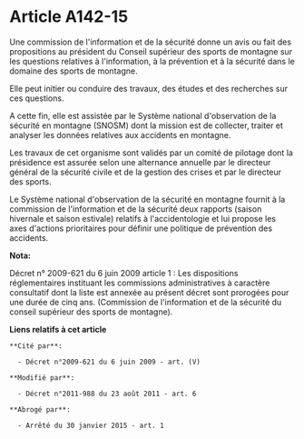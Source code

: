 # Article A142-15

Une commission de l'information et de la sécurité donne un avis ou fait des propositions au président du Conseil supérieur
des sports de montagne sur les questions relatives à l'information, à la prévention et à la sécurité dans le domaine des
sports de montagne. 

Elle peut initier ou conduire des travaux, des études et des recherches sur ces questions. 

A cette fin, elle est assistée par le Système national d'observation de la sécurité en montagne (SNOSM) dont la mission est
de collecter, traiter et analyser les données relatives aux accidents en montagne. 

Les travaux de cet organisme sont validés par un comité de pilotage dont la présidence est assurée selon une alternance
annuelle par le    directeur général de la sécurité civile et de la gestion des crises et par le directeur des sports. 

Le Système national d'observation de la sécurité en montagne fournit à la commission de l'information et de la sécurité deux
rapports (saison hivernale et saison estivale) relatifs à l'accidentologie et lui propose les axes d'actions prioritaires
pour définir une politique de prévention des accidents.

**Nota:**

Décret n° 2009-621 du 6 juin 2009 article 1 : Les dispositions réglementaires instituant les commissions administratives à
caractère consultatif dont la liste est annexée au présent décret sont prorogées pour une durée de cinq ans. (Commission de
l'information et de la sécurité du conseil supérieur des sports de montagne).

**Liens relatifs à cet article**

	**Cité par**:

	  - Décret n°2009-621 du 6 juin 2009 - art. (V)

	**Modifié par**:

	  - Décret n°2011-988 du 23 août 2011 - art. 6

	**Abrogé par**:

	  - Arrêté du 30 janvier 2015 - art. 1
